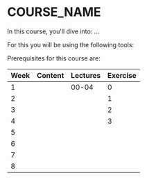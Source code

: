 # COURSE_NAME

In this course, you'll dive into: ...

For this you will be using the following tools:

Prerequisites for this course are:

| **Week** | **Content** | **Lectures** | **Exercise** |
| -------- | ----------- | ------------ | ------------ |
| 1        |             | 00-04        | 0            |
| 2        |             |              | 1            |
| 3        |             |              | 2            |
| 4        |             |              | 3            |
| 5        |             |              |              |
| 6        |             |              |              |
| 7        |             |              |              |
| 8        |             |              |              |


